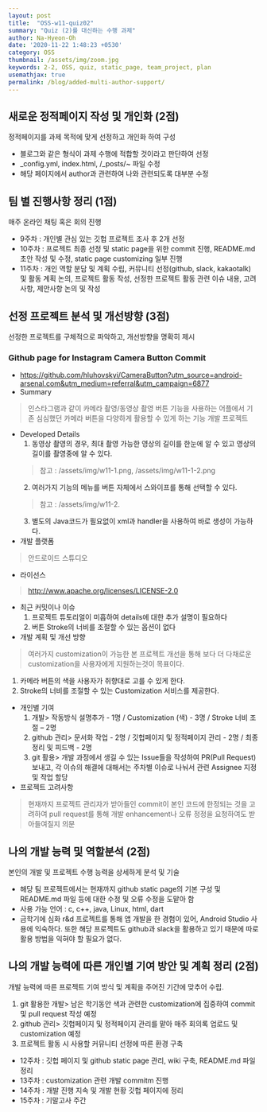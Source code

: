 ```yaml
---
layout: post
title:  "OSS-w11-quiz02"
summary: "Quiz (2)를 대신하는 수행 과제"
author: Na-Hyeon-Oh
date: '2020-11-22 1:48:23 +0530'
category: OSS
thumbnail: /assets/img/zoom.jpg
keywords: 2-2, OSS, quiz, static_page, team_project, plan
usemathjax: true
permalink: /blog/added-multi-author-support/
---
```


## 새로운 정적페이지 작성 및 개인화 (2점)
정적페이지를 과제 목적에 맞게 선정하고 개인화 하여 구성
- 블로그와 같은 형식이 과제 수행에 적합할 것이라고 판단하여 선정
- _config.yml, index.html, /_posts/~ 파일 수정
- 해당 페이지에서 author과 관련하여 나와 관련되도록 대부분 수정

## 팀 별 진행사항 정리 (1점)
매주 온라인 채팅 혹은 회의 진행
- 9주차 : 개인별 관심 있는 깃헙 프로젝트 조사 후 2개 선정
- 10주차 : 프로젝트 최종 선정 및 static page을 위한 commit 진행, README.md 초안 작성 및 수정, static page customizing 일부 진행
- 11주차 : 개인 역할 분담 및 계획 수립, 커뮤니티 선정(github, slack, kakaotalk) 및 활동 계획 논의, 프로젝트 활동 작성, 선정한 프로젝트 활동 관련 이슈 내용, 고려사항, 제안사항 논의 및 작성

## 선정 프로젝트 분석 및 개선방향 (3점)
선정한 프로젝트를 구체적으로 파악하고, 개선방향을 명확히 제시
### Github page for Instagram Camera Button Commit
- https://github.com/hluhovskyi/CameraButton?utm_source=android-arsenal.com&utm_medium=referral&utm_campaign=6877
- Summary
> 인스타그램과 같이 카메라 촬영/동영상 촬영 버튼 기능을 사용하는 어플에서 기존 심심했던 카메라 버튼을 다양하게 활용할 수 있게 하는 기능 개발 프로젝트
- Developed Details
   1) 동영상 촬영의 경우, 최대 촬영 가능한 영상의 길이를 한눈에 알 수 있고 영상의 길이를 촬영중에 알 수 있다.
   > 참고 : /assets/img/w11-1.png, /assets/img/w11-1-2.png
   2) 여러가지 기능의 메뉴를 버튼 자체에서 스와이프를 통해 선택할 수 있다.
    > 참고 : /assets/img/w11-2.
   3) 별도의 Java코드가 필요없이 xml과 handler을 사용하여 바로 생성이 가능하다.
- 개발 플랫폼
> 안드로이드 스튜디오
- 라이선스
> http://www.apache.org/licenses/LICENSE-2.0
- 최근 커밋이나 이슈
   1) 프로젝트 튜토리얼이 미흡하여 details에 대한 추가 설명이 필요하다
   2) 버튼 Stroke의 너비를 조절할 수 있는 옵션이 없다
- 개발 계획 및 개선 방향
> 여러가지 customization이 가능한 본 프로젝트 개선을 통해 보다 더 다채로운 customization을 사용자에게 지원하는것이 목표이다.
   1) 카메라 버튼의 색을 사용자가 취향대로 고를 수 있게 한다.
   2) Stroke의 너비를 조절할 수 있는 Customization 서비스를 제공한다.
- 개인별 기여
   1) 개발> 작동방식 설명추가 - 1명 / Customization (색) - 3명 / Stroke 너비 조절 – 2명
   2) github 관리> 문서화 작업 - 2명 / 깃헙페이지 및 정적페이지 관리 - 2명 / 최종 정리 및 피드백 - 2명
   3) git 활용> 개발 과정에서 생길 수 있는 Issue들을 작성하여 PR(Pull Request) 보내고, 각 이슈의 해결에 대해서는 주차별 이슈로 나눠서 관련 Assignee 지정 및 작업 할당
- 프로젝트 고려사항
> 현재까지 프로젝트 관리자가 받아들인 commit이 본인 코드에 한정되는 것을 고려하여 pull request를 통해 개발 enhancement나 오류 정정을 요청하여도 받아들여질지 의문

## 나의 개발 능력 및 역할분석 (2점)
본인의 개발 및 프로젝트 수행 능력을 상세하게 분석 및 기술
- 해당 팀 프로젝트에서는 현재까지 github static page의 기본 구성 및 README.md 파일 등에 대한 수정 및 오류 수정을 도맡아 함
- 사용 가능 언어 : c, c++, java, Linux, html, dart
- 금학기에 심화 r&d 프로젝트를 통해 앱 개발을 한 경험이 있어, Android Studio 사용에 익숙하다. 또한 해당 프로젝트도 github과 slack을 활용하고 있기 때문에 따로 활용 방법을 익혀야 할 필요가 없다.


## 나의 개발 능력에 따른 개인별 기여 방안 및 계획 정리 (2점)
개발 능력에 따른 프로젝트 기여 방식 및 계획을 주어진 기간에 맞추어 수립.
1) git 활용한 개발> 남은 학기동안 색과 관련한 customization에 집중하여 commit 및 pull request 작성 예정
2) github 관리> 깃헙페이지 및 정적페이지 관리를 맡아 매주 회의록 업로드 및 customization 예정
3) 프로젝트 활동 시 사용할 커뮤니티 선정에 따른 환경 구축
- 12주차 : 깃헙 페이지 및 github static page 관리, wiki 구축, README.md 파일 정리
- 13주차 : customization 관련 개발 commitm 진행
- 14주차 : 개발 진행 지속 및 개발 현황 깃헙 페이지에 정리
- 15주차 : 기말고사 주간
